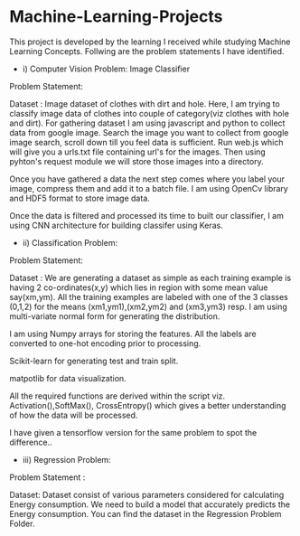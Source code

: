 # Machine-Learning-Projects
This project is developed by the learning I received while studying Machine Learning Concepts.
Follwing are the problem statements I have identified.

* i) Computer Vision Problem: Image Classifier 

Problem Statement:

Dataset : Image dataset of clothes with dirt and hole.
Here, I am trying to classify image data of clothes into couple of category(viz clothes with hole and dirt).
For gathering dataset I am using javascript and python to collect data from google image.
Search the image you want to collect from google image search, scroll down till you feel data is sufficient. Run web.js which will give you a urls.txt file containing url's for the images. Then using pyhton's request module we will store those images into a directory.

Once you have gathered a data the next step comes where you label your image, compress them and add it to a batch file. I am using OpenCv library and HDF5 format to store image data.

Once the data is filtered and processed its time to built our classifier, I am using CNN architecture for building classifer using Keras.


* ii) Classification Problem:

Problem Statement:

Dataset : 
We are generating a dataset as simple as each training example is having 2 co-ordinates(x,y) which lies in region with some mean value say(xm,ym). All the training examples are labeled with one of the 3 classes (0,1,2) for the means (xm1,ym1),(xm2,ym2) and (xm3,ym3) resp. I am using multi-variate normal form for generating the distribution.

I am using Numpy arrays for storing the features. All the labels are converted to one-hot encoding prior to processing.

Scikit-learn for generating test and train split.

matpotlib for data visualization.

All the required functions are derived within the script viz. Activation(),SoftMax(), CrossEntropy() which gives a better understanding of how the data will be processed.

I have given a tensorflow version for the same problem to spot the difference..

* iii) Regression Problem:

Problem Statement :

Dataset:
Dataset consist of various parameters considered for calculating Energy consumption. We need to build a model that accurately predicts the Energy consumption. You can find the dataset in the Regression Problem Folder. 
